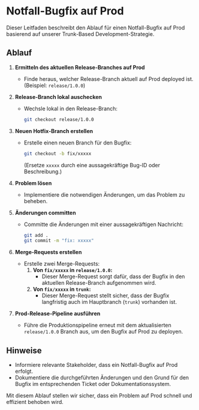 # Notfall-Bugfix auf Prod

Dieser Leitfaden beschreibt den Ablauf für einen Notfall-Bugfix auf Prod basierend auf unserer Trunk-Based Development-Strategie.

## Ablauf

1. **Ermitteln des aktuellen Release-Branches auf Prod**
   - Finde heraus, welcher Release-Branch aktuell auf Prod deployed ist. (Beispiel: `release/1.0.0`)

2. **Release-Branch lokal auschecken**
   - Wechsle lokal in den Release-Branch:
     ```bash
     git checkout release/1.0.0
     ```

3. **Neuen Hotfix-Branch erstellen**
   - Erstelle einen neuen Branch für den Bugfix:
     ```bash
     git checkout -b fix/xxxxx
     ```
     (Ersetze `xxxxx` durch eine aussagekräftige Bug-ID oder Beschreibung.)

4. **Problem lösen**
   - Implementiere die notwendigen Änderungen, um das Problem zu beheben.

5. **Änderungen committen**
   - Committe die Änderungen mit einer aussagekräftigen Nachricht:
     ```bash
     git add .
     git commit -m "fix: xxxxx"
     ```

6. **Merge-Requests erstellen**
   - Erstelle zwei Merge-Requests:
     1. **Von `fix/xxxxx` in `release/1.0.0`:**
        - Dieser Merge-Request sorgt dafür, dass der Bugfix in den aktuellen Release-Branch aufgenommen wird.
     2. **Von `fix/xxxxx` in `trunk`:**
        - Dieser Merge-Request stellt sicher, dass der Bugfix langfristig auch im Hauptbranch (`trunk`) vorhanden ist.

7. **Prod-Release-Pipeline ausführen**
   - Führe die Produktionspipeline erneut mit dem aktualisierten `release/1.0.0` Branch aus, um den Bugfix auf Prod zu deployen.

## Hinweise
- Informiere relevante Stakeholder, dass ein Notfall-Bugfix auf Prod erfolgt.
- Dokumentiere die durchgeführten Änderungen und den Grund für den Bugfix im entsprechenden Ticket oder Dokumentationssystem.

Mit diesem Ablauf stellen wir sicher, dass ein Problem auf Prod schnell und effizient behoben wird.
